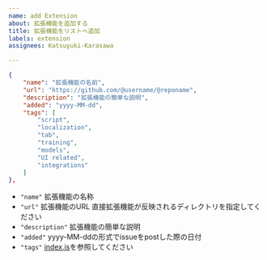 ```yaml
---
name: add Extension
about: 拡張機能を追加する
title: 拡張機能をリストへ追加
labels: extension
assignees: Katsuyuki-Karasawa

---
```


```json
{
	"name": "拡張機能の名前",
	"url": "https://github.com/@username/@reponame",
	"description": "拡張機能の簡単な説明",
	"added": "yyyy-MM-dd",
	"tags": [
		"script",
		"localization",
		"tab",
		"training",
		"models",
		"UI related",
		"integrations"
	]
},
```
- `"name"` 拡張機能の名称  
- `"url"` 拡張機能のURL 直接拡張機能が反映されるディレクトリを指定してください  
- `"description"` 拡張機能の簡単な説明  
- `"added"` yyyy-MM-ddの形式でissueをpostした際の日付  
- `"tags"` [index.js](https://github.com/Katsuyuki-Karasawa/sd.webui-Extension-ja_JP/blob/main/index.json)を参照してください
